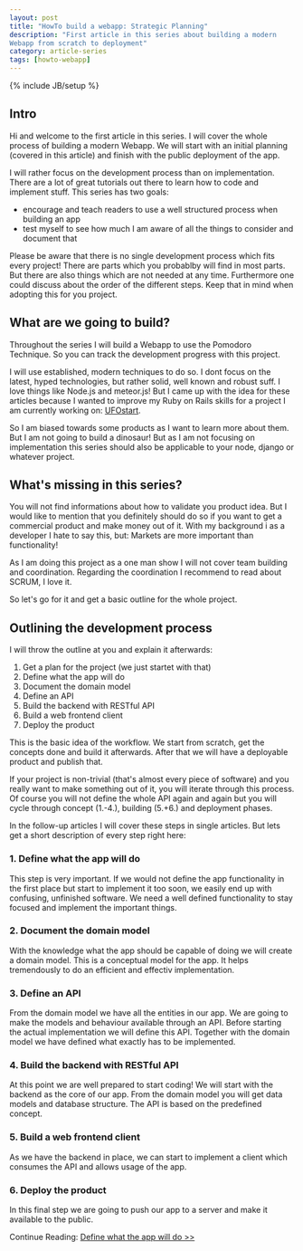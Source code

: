 ```yaml
---
layout: post
title: "HowTo build a webapp: Strategic Planning"
description: "First article in this series about building a modern
Webapp from scratch to deployment"
category: article-series
tags: [howto-webapp]
---
```

{% include JB/setup %}

## Intro

Hi and welcome to the first article in this series. I will cover the
whole process of building a modern Webapp. We will start with an initial
planning (covered in this article) and finish with the public deployment
of the app.

I will rather focus on the development process than on implementation.
There are a lot of great tutorials out there to learn how to code and
implement stuff. This series has two goals:

* encourage and teach readers to use a well structured process when
  building an app
* test myself to see how much I am aware of all the things to consider
  and document that

Please be aware that there is no single development process which fits
every project! There are parts which you probablby will find in most
parts. But there are also things which are not needed at any time.
Furthermore one could discuss about the order of the different steps.
Keep that in mind when adopting this for you project.

## What are we going to build?

Throughout the series I will build a Webapp to use the Pomodoro
Technique. So you can track the development progress with this project.

I will use established, modern techniques to do so. I dont focus on the
latest, hyped technologies, but rather solid, well known and robust
suff. I love things like Node.js and meteor.js! But I came up with the idea
for these articles because I wanted to improve my Ruby on Rails skills
for a project I am currently working on: [UFOstart](http://ufostart.com).

So I am biased towards some products as I want to learn more about them. But I am
not going to build a dinosaur! But as I am not focusing on
implementation this series should also be applicable to your node,
django or whatever project.

## What's missing in this series?

You will not find informations about how to validate you product idea. But I
would like to mention that you definitely should do so if you want to
get a commercial product and make money out of it. With my background i
as a developer I hate to say this, but: Markets are more important than
functionality!

As I am doing this project as a one man show I will not cover team
building and coordination. Regarding the coordination I recommend to
read about SCRUM, I love it.

So let's go for it and get a basic outline for the whole project.

## Outlining the development process

I will throw the outline at you and explain it afterwards:

1. Get a plan for the project (we just startet with that)
2. Define what the app will do
3. Document the domain model
4. Define an API
5. Build the backend with RESTful API
6. Build a web frontend client
7. Deploy the product

This is the basic idea of the workflow. We start from scratch, get the
concepts done and build it afterwards. After that we will have a
deployable product and publish that.

If your project is non-trivial (that's almost every piece of software) and you
really want to make something out of it, you will iterate through this
process. Of course you will not define the whole API again and again but
you will cycle through concept (1.-4.), building (5.+6.) and deployment phases.

In the follow-up articles I will cover these steps in single articles.
But lets get a short description of every step right here:

### 1. Define what the app will do

This step is very important. If we would not define the app
functionality in the first place but start to implement it too soon, we
easily end up with confusing, unfinished software. We need a well
defined functionality to stay focused and implement the important
things.

### 2. Document the domain model

With the knowledge what the app should be capable of doing we will
create a domain model. This is a conceptual model for the app. It helps
tremendously to do an efficient and effectiv implementation.

### 3. Define an API

From the domain model we have all the entities in our app. We are going
to make the models and behaviour available through an API. Before
starting the actual implementation we will define this API. Together
with the domain model we have defined what exactly has to be
implemented.

### 4. Build the backend with RESTful API

At this point we are well prepared to start coding! We will start with
the backend as the core of our app. From the domain model you will get
data models and database structure. The API is based on the predefined
concept.

### 5. Build a web frontend client

As we have the backend in place, we can start to implement a client
which consumes the API and allows usage of the app.

### 6. Deploy the product

In this final step we are going to push our app to a server and make it
available to the public.

Continue Reading:
[Define what the app will do >>](/article-series/2012/05/25/howto-build-a-webapp-define-what-the-app-will-do/)

